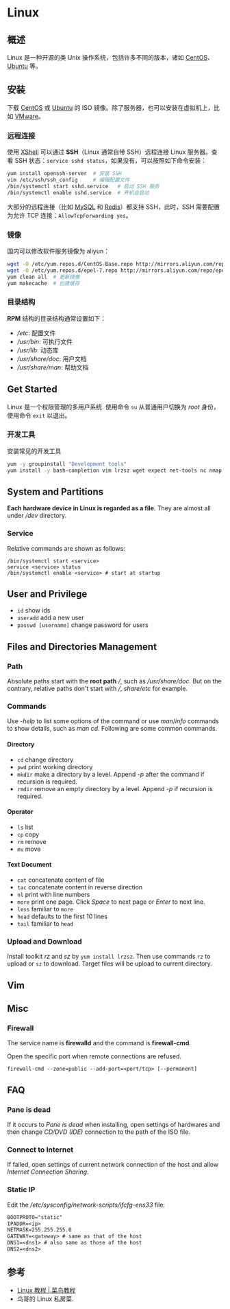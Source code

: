 # Linux

## 概述

Linux 是一种开源的类 Unix 操作系统，包括许多不同的版本，诸如 [CentOS](https://www.centos.org/)、[Ubuntu](https://ubuntu.com/) 等。

## 安装

下载 [CentOS](https://www.centos.org/download/) 或 [Ubuntu](https://ubuntu.com/download) 的 ISO 镜像。除了服务器，也可以安装在虚拟机上，比如 [VMware](https://www.vmware.com/cn)。

### 远程连接

使用 [XShell](https://www.netsarang.com/zh/xshell-download/) 可以通过 **SSH**（Linux 通常自带 SSH）远程连接 Linux 服务器。查看 SSH 状态：`service sshd status`，如果没有，可以按照如下命令安装：

```bash
yum install openssh-server  # 安装 SSH
vim /etc/ssh/ssh_config     # 编辑配置文件
/bin/systemctl start sshd.service   # 启动 SSH 服务
/bin/systemctl enable sshd.service  # 开机自启动
```

大部分的远程连接（比如 [MySQL](db/mysql/index.md) 和 [Redis](db/redis.md)）都支持 SSH，此时，SSH 需要配置为允许 TCP 连接：`AllowTcpForwarding yes`。

### 镜像

国内可以修改软件服务镜像为 aliyun：

```bash
wget -O /etc/yum.repos.d/CentOS-Base.repo http://mirrors.aliyun.com/repo/Centos-7.repo # base
wget -O /etc/yum.repos.d/epel-7.repo http://mirrors.aliyun.com/repo/epel-7.repo  # epel
yum clean all  # 更新镜像
yum makecache  # 创建缓存
```

### 目录结构

**RPM** 结构的目录结构通常设置如下：

- _/etc_: 配置文件
- _/usr/bin_: 可执行文件
- _/usr/lib_: 动态库
- _/usr/share/doc_: 用户文档
- _/usr/share/man_: 帮助文档

## Get Started

Linux 是一个权限管理的多用户系统. 使用命令 `su` 从普通用户切换为 _root_ 身份，使用命令 `exit` 以退出。

### 开发工具

安装常见的开发工具

```bash
yum -y groupinstall "Development tools"
yum install -y bash-completion vim lrzsz wget expect net-tools nc nmap tree dos2unix htop iftop iotop unzip telnet sl psmisc nethogs glances bc
```

## System and Partitions

**Each hardware device in Linux is regarded as a file**. They are almost all under _/dev_ directory.

### Service

Relative commands are shown as follows:

```shell
/bin/systemctl start <service>
service <service> status
/bin/systemctl enable <service> # start at startup
```

## User and Privilege

- `id` show ids
- `useradd` add a new user
- `passwd [username]` change password for users

## Files and Directories Management

### Path

Absolute paths start with the **root path** _/_, such as _/usr/share/doc_. But on the contrary, relative paths don't start with _/_, _share/etc_ for example.

### Commands

Use _-help_ to list some options of the command or use _man_/_info_ commands to show details, such as _man cd_. Following are some common commands.

#### Directory

- `cd` change directory
- `pwd` print working directory
- `mkdir` make a directory by a level. Append _-p_ after the command if recursion is required.
- `rmdir` remove an empty directory by a level. Append _-p_ if recursion is required.

#### Operator

- `ls` list
- `cp` copy
- `rm` remove
- `mv` move

#### Text Document

- `cat` concatenate content of file
- `tac` concatenate content in reverse direction
- `nl` print with line numbers
- `more` print one page. Click _Space_ to next page or _Enter_ to next line.
- `less` familiar to `more`
- `head` defaults to the first 10 lines
- `tail` familiar to `head`

### Upload and Download

Install toolkit _rz_ and _sz_ by `yum install lrzsz`. Then use commands `rz` to upload or `sz` to download. Target files will be upload to current directory.

## Vim

## Misc

### Firewall

The service name is **firewalld** and the command is **firewall-cmd**.

Open the specific port when remote connections are refused.

```shell
firewall-cmd --zone=public --add-port=<port/tcp> [--permanent]
```

## FAQ

### Pane is dead

If it occurs to _Pane is dead_ when installing, open settings of hardwares and then change _CD/DVD (IDE)_ connection to the path of the ISO file.

### Connect to Internet

If failed, open settings of current network connection of the host and allow _Internet Connection Sharing_.

### Static IP

Edit the _/etc/sysconfig/network-scripts/ifcfg-ens33_ file:

```txt
BOOTPROTO="static"
IPADDR=<ip>
NETMASK=255.255.255.0
GATEWAY=<gateway> # same as that of the host
DNS1=<dns1> # also same as those of the host
DNS2=<dns2>
```

## 参考

- [Linux 教程 | 菜鸟教程](https://www.runoob.com/linux/linux-tutorial.html)
- 鸟哥的 Linux 私房菜.
